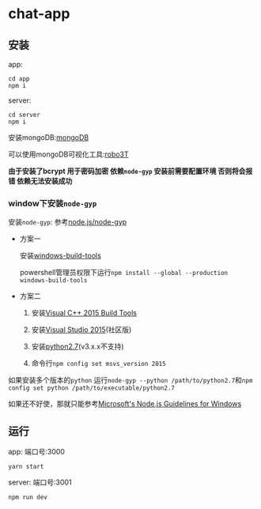 # chat-app

## 安装

app:

```shell
cd app
npm i
```

server:

```shell
cd server
npm i
```

安装mongoDB:[mongoDB](https://www.mongodb.com/download-center?jmp=nav#atlas)

可以使用mongoDB可视化工具:[robo3T](https://robomongo.org)

**由于安装了bcrypt 用于密码加密 依赖`node-gyp` 安装前需要配置环境 否则将会报错 依赖无法安装成功**

### window下安装`node-gyp`

安装`node-gyp`:
参考[node.js/node-gyp](https://github.com/nodejs/node-gyp)

- 方案一

    安装[windows-build-tools](https://github.com/felixrieseberg/windows-build-tools)
    
    powershell管理员权限下运行`npm install --global --production windows-build-tools`

- 方案二

    1. 安装[Visual C++ 2015 Build Tools](http://landinghub.visualstudio.com/visual-cpp-build-tools)

    2. 安装[Visual Studio 2015](https://www.visualstudio.com/vs/community/)(社区版)

    3. 安装[python2.7](https://www.python.org/downloads/)(v3.x.x不支持)

    4. 命令行`npm config set msvs_version 2015`

如果安装多个版本的`python` 运行`node-gyp --python /path/to/python2.7`和`npm config set python /path/to/executable/python2.7`

如果还不好使，那就只能参考[Microsoft's Node.js Guidelines for Windows](https://github.com/Microsoft/nodejs-guidelines/blob/master/windows-environment.md#compiling-native-addon-modules)

## 运行

app:
端口号:3000

```shell
yarn start
```

server:
端口号:3001

```shell
npm run dev
```
